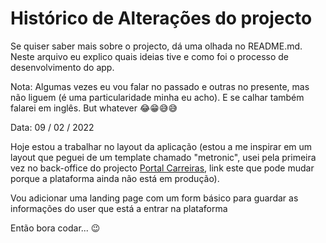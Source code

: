 # Histórico de Alterações do projecto

Se quiser saber mais sobre o projecto, dá uma olhada no README.md. Neste arquivo eu explico quais ideias tive e como foi o processo de desenvolvimento do app.

Nota: Algumas vezes eu vou falar no passado e outras no presente, mas não liguem (é uma particularidade minha eu acho). E se calhar também falarei em inglês. But whatever 😂😁😅😅


Data: 09 / 02 / 2022

Hoje estou a trabalhar no layout da aplicação (estou a me inspirar em um layout que peguei de um template chamado "metronic", usei pela primeira vez no back-office do projecto [Portal Carreiras](http://portal-carreiras-bo.herokuapp.com), link este que pode mudar porque a plataforma ainda não está em produção).

Vou adicionar uma landing page com um form básico para guardar as informações do user que está a entrar na plataforma

Então bora codar... 😉